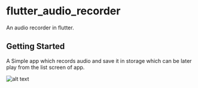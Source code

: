 # flutter_audio_recorder

An audio recorder in flutter.

## Getting Started
A Simple app which records audio and save it in storage which can be later play from the list screen of app.

![alt text](https://github.com/shashanksoul/flutter-audio-recorder/blob/master/screenShots/record1.jpg?raw=true)